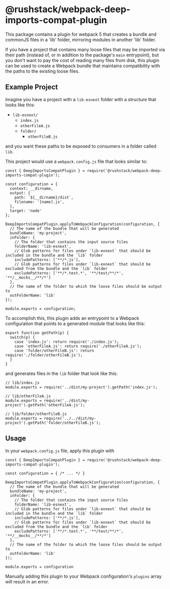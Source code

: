 # @rushstack/webpack-deep-imports-compat-plugin

This package contains a plugin for webpack 5 that creates a bundle and commonJS files in a 'lib' folder,
mirroring modules in another 'lib' folder.

If you have a project that contains many loose files that may be imported via their path (instead of, or in
addition to the package's `main` entrypoint), but you don't want to pay the cost of reading many files from disk,
this plugin can be used to create a Webpack bundle that maintains compatibility with the paths to the
existing loose files.

## Example Project

Imagine you have a project with a `lib-esnext` folder with a structure that looks like this:

- `lib-esnext/`
  - `index.js`
  - `otherFileA.js`
  - `folder/`
    - `otherFileB.js`

and you want these paths to be exposed to consumers in a folder called `lib`.

This project would use a `webpack.config.js` file that looks similar to:

```JS
const { DeepImportsCompatPlugin } = require('@rushstack/webpack-deep-imports-compat-plugin');

const configuration = {
  context: __dirname,
  output: {
    path: `${__dirname}/dist`,
    filename: '[name].js',
  },
  target: 'node'
};

DeepImportsCompatPlugin.applyToWebpackConfiguration(configuration, {
  // The name of the bundle that will be generated
  bundleName: 'my-project',
  inFolder: {
    // The folder that contains the input source files
    folderName: 'lib-esnext',
    // Glob patterns for files under `lib-exnext` that should be included in the bundle and the `lib` folder
    includePatterns: ['**/*.js'],
    // Glob patterns for files under `lib-exnext` that should be excluded from the bundle and the `lib` folder
    excludePatterns: ['**/*.test.*', '**/test/**/*', '**/__mocks__/**/*']
  },
  // The name of the folder to which the loose files should be output to
  outFolderName: 'lib'
});

module.exports = configuration;
```

To accomplish this, this plugin adds an entrypoint to a Webpack configuration that points to a generated module
that looks like this:

```JS
export function getPath(p) {
  switch(p) {
    case 'index.js': return require('./index.js');
    case 'otherFileA.js': return require('./otherFileA.js');
    case 'folder/otherFileB.js': return require('./folder/otherFileB.js');
  }
}

```

and generates files in the `lib` folder that look like this:

```JS
// lib/index.js
module.exports = require('../dist/my-project').getPath('index.js');

```

```JS
// lib/otherFileA.js
module.exports = require('../dist/my-project').getPath('otherFileA.js');

```

```JS
// lib/folder/otherFileB.js
module.exports = require('../../dist/my-project').getPath('folder/otherFileB.js');

```

## Usage

In your `webpack.config.js` file, apply this plugin with

```JS
const { DeepImportsCompatPlugin } = require('@rushstack/webpack-deep-imports-compat-plugin');

const configuration = { /* ... */ }

DeepImportsCompatPlugin.applyToWebpackConfiguration(configuration, {
  // The name of the bundle that will be generated
  bundleName: 'my-project',
  inFolder: {
    // The folder that contains the input source files
    folderName: 'lib-esnext',
    // Glob patterns for files under `lib-exnext` that should be included in the bundle and the `lib` folder
    includePatterns: ['**/*.js'],
    // Glob patterns for files under `lib-exnext` that should be excluded from the bundle and the `lib` folder
    excludePatterns: ['**/*.test.*', '**/test/**/*', '**/__mocks__/**/*']
  },
  // The name of the folder to which the loose files should be output to
  outFolderName: 'lib'
});

module.exports = configuration
```

Manually adding this plugin to your Webpack configuration's `plugins` array will result in an error.
